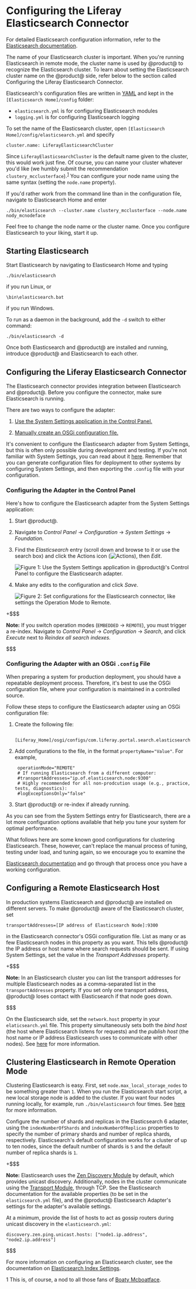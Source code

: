 # Configuring the Liferay Elasticsearch Connector [](id=configuring-the-liferay-elasticsearch-connector)

For detailed Elasticsearch configuration information, refer to the
[Elasticsearch documentation](https://www.elastic.co/guide/en/elasticsearch/reference/6.5/settings.html).

The name of your Elasticsearch cluster is important. When you're running
Elasticsearch in remote mode, the cluster name is used by @product@ to recognize
the Elasticsearch cluster. To learn about setting the Elasticsearch cluster name
on the @product@ side, refer below to the section called Configuring the Liferay
Elasticsearch Connector.

Elasticsearch's configuration files are written in [YAML](http://www.yaml.org)
and kept in the `[Elasticsearch Home]/config` folder:

-  `elasticsearch.yml` is for configuring Elasticsearch modules
-  `logging.yml` is for configuring Elasticsearch logging

To set the name of the Elasticsearch cluster, open `[Elasticsearch
Home]/config/elasticsearch.yml` and specify

    cluster.name: LiferayElasticsearchCluster

Since `LiferayElasticsearchCluster` is the default name given to the cluster,
this would work just fine. Of course, you can name your cluster whatever you'd
like (we humbly submit the recommendation
`clustery_mcclusterface`).<sup>[1](#footnote1)</sup> You can configure your node
name using the same syntax (setting the `node.name` property).

If you'd rather work from the command line than in the configuration file,
navigate to Elasticsearch Home and enter

    ./bin/elasticsearch --cluster.name clustery_mcclusterface --node.name nody_mcnodeface

Feel free to change the node name or the cluster name. Once you configure
Elasticsearch to your liking, start it up.

## Starting Elasticsearch [](id=starting-elasticsearch)

Start Elasticsearch by navigating to Elasticsearch Home and typing 

    ./bin/elasticsearch

if you run Linux, or 

    \bin\elasticsearch.bat

if you run Windows.

To run as a daemon in the background, add the `-d` switch to either command:

    ./bin/elasticsearch -d

Once both Elasticsearch and @product@ are installed and running, introduce
@product@ and Elasticsearch to each other. 

## Configuring the Liferay Elasticsearch Connector [](id=configuring-the-liferay-elasticsearch-connector)

The Elasticsearch connector provides integration between Elasticsearch and
@product@. Before you configure the connector, make sure Elasticsearch is
running.

There are two ways to configure the adapter: 

1. [Use the System Settings application in the Control Panel.](#configuring-the-adapter-in-the-control-panel) 

2. [Manually create an OSGi configuration file.](#configuring-the-adapter-with-an-osgi-config-file) 

It's convenient to configure the Elasticsearch adapter from System Settings, but
this is often only possible during development and testing. If you're not
familiar with System Settings, you can read about it
[here](/discover/portal/-/knowledge_base/7-1/system-settings). Remember that you
can generate configuration files for deployment to other systems by configuring
System Settings, and then exporting the `.config` file with your configuration.

### Configuring the Adapter in the Control Panel [](id=configuring-the-adapter-in-the-control-panel)

Here's how to configure the Elasticsearch adapter from the System Settings
application:

1.  Start @product@.

2.  Navigate to *Control Panel* &rarr; *Configuration* &rarr; *System Settings*
    &rarr; *Foundation*. 

3.  Find the *Elasticsearch* entry (scroll down and browse to it or use the
    search box) and click the Actions icon
    (![Actions](../../../images/icon-actions.png)), then *Edit*.

    ![Figure 1: Use the System Settings application in @product@'s Control Panel to configure the Elasticsearch adapter.](../../../images/cfg-elasticsearch-sys-settings.png)

4.  Make any edits to the configuration and click *Save*.

    ![Figure 2: Set configurations for the Elasticsearch connector, like settings the Operation Mode to *Remote*.](../../../images/cfg-elasticsearch-sys-settings2.png)

+$$$

**Note:** If you switch operation modes (`EMBEDDED` &rarr; `REMOTE`), you must
trigger a re-index. Navigate to *Control Panel* &rarr; *Configuration* &rarr;
*Search*, and click *Execute* next to *Reindex all search indexes.*

$$$

### Configuring the Adapter with an OSGi `.config` File [](id=configuring-the-adapter-with-an-osgi-config-file)

When preparing a system for production deployment, you should have a repeatable
deployment process. Therefore, it's best to use the OSGi configuration file,
where your configuration is maintained in a controlled source.

Follow these steps to configure the Elasticsearch adapter using an OSGi
configuration file:

1. Create the following file:
    
        [Liferay_Home]/osgi/configs/com.liferay.portal.search.elasticsearch6.configuration.ElasticsearchConfiguration.config

2. Add configurations to the file, in the format `propertyName="Value"`. For
   example,

        operationMode="REMOTE"
        # If running Elasticsearch from a different computer:
        #transportAddresses="ip.of.elasticsearch.node:9300"
        # Highly recommended for all non-prodcution usage (e.g., practice, tests, diagnostics):
        #logExceptionsOnly="false"

3. Start @product@ or re-index if already running.

As you can see from the System Settings entry for Elasticsearch, there are a lot
more configuration options available that help you tune your system for optimal
performance. 
<!-- For a detailed accounting of these, refer to the reference article
on [Elasticsearch Settings](discover/reference/-/knowledge_base/7-1/elasticsearch-settings).
-->

What follows here are some known good configurations for clustering
Elasticsearch. These, however, can't replace the manual process of tuning,
testing under load, and tuning again, so we encourage you to examine the
<!--
[settings](discover/reference/-/knowledge_base/7-1/elasticsearch-settings) 
as well as the -->
[Elasticsearch documentation](https://www.elastic.co/guide/en/elasticsearch/reference/6.5/important-settings.html) 
and go through that process once you have a working configuration. 

## Configuring a Remote Elasticsearch Host [](id=configuring-a-remote-elasticsearch-host)

In production systems Elasticsearch and @product@ are installed on different
servers. To make @product@ aware of the Elasticsearch cluster, set

    transportAddresses=[IP address of Elasticsearch Node]:9300

in the Elasticsearch connector's OSGi configuration file. List as many or as few
Elasticsearch nodes in this property as you want. This tells @product@ the IP
address or host name where search requests should be sent. If using System
Settings, set the value in the *Transport Addresses* property.

+$$$

**Note:** In an Elasticsearch cluster you can list the transport addresses for
multiple Elasticsearch nodes as a comma-separated list in the
`transportAddresses` property. If you set only one transport address, @product@
loses contact with Elasticsearch if that node goes down.

$$$

On the Elasticsearch side, set the `network.host` property in your
`elaticsearch.yml` file. This property simultaneously sets both the *bind host*
(the host where Elasticsearch listens for requests) and the *publish host*
(the host name or IP address Elasticsearch uses to communicate with other
nodes). See
[here](https://www.elastic.co/guide/en/elasticsearch/reference/6.5/modules-network.html)
for more information.

## Clustering Elasticsearch in Remote Operation Mode [](id=clustering-elasticsearch-in-remote-operation-mode)

Clustering Elasticsearch is easy. First, set `node.max_local_storage_nodes` to
be something greater than `1`. When you run the Elasticsearch start script,
a new local storage node is added to the cluster. If you want four nodes running
locally, for example, run `./bin/elasticsearch` four times. See
[here](https://www.elastic.co/guide/en/elasticsearch/reference/6.5/modules-node.html#max-local-storage-nodes)
for more information.

Configure the number of shards and replicas in the Elasticsearch 6 adapter,
using the `indexNumberOfShards` and `indexNumberOfReplicas` properties to
specify the number of primary shards and number of replica shards, respectively.
Elasticsearch's default configuration works for a cluster of up to ten nodes,
since the default number of shards is `5` and the default number of replica
shards is `1`.

+$$$

**Note:** Elasticsearch uses the 
[Zen Discovery Module](https://www.elastic.co/guide/en/elasticsearch/reference/6.5/modules-discovery-zen.html)
by default, which provides unicast discovery. Additionally, nodes in the cluster
communicate using the 
[Transport Module](https://www.elastic.co/guide/en/elasticsearch/reference/6.5/modules-transport.html),
through TCP. See the Elasticsearch documentation for the available properties
(to be set in the `elasticsearch.yml` file), and the @product@ Elasticsearch
Adapter's settings for the adapter's available settings.
<!--reference article](discover/reference/-/knowledge_base/7-1/elasticsearch-settings)-->

At a minimum, provide the list of hosts to act as gossip routers during unicast
discovery in the `elasticsearch.yml`:

    discovery.zen.ping.unicast.hosts: ["node1.ip.address", "node2.ip.address"]

$$$

For more information on configuring an Elasticsearch cluster, see the
documentation on [Elasticsearch Index Settings](https://www.elastic.co/guide/en/elasticsearch/guide/current/_index_settings.html).

<a name="footnote1">1</a> This is, of course, a nod to all those fans of [Boaty Mcboatface](http://www.theatlantic.com/international/archive/2016/05/boaty-mcboatface-parliament-lessons/482046). 
